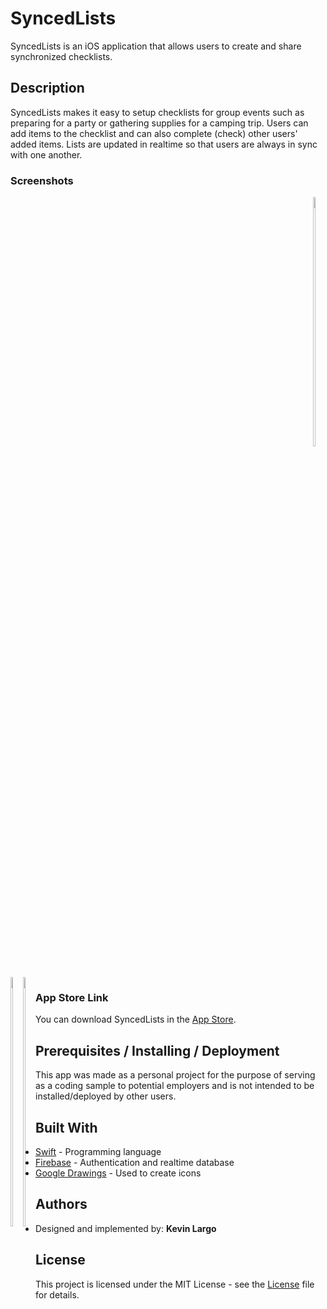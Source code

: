 # SyncedLists

SyncedLists is an iOS application that allows users to create and share synchronized checklists.

## Description

SyncedLists makes it easy to setup checklists for group events such as preparing for a party or gathering supplies for a camping trip. Users can add items to the checklist and can also complete (check) other users' added items. Lists are updated in realtime so that users are always in sync with one another.

### Screenshots
<div style="float:right"><img src="https://krlargo.github.io/SyncedLists/Lists%20Screenshot.png" width="32%"></div>
<div width="1%" style="float:left"/>
<div style="float:left"><img src="https://krlargo.github.io/SyncedLists/Items%20Screenshot.png" width="32%"></div>
<div width="1%"style="float:left"/>
<img src="https://krlargo.github.io/SyncedLists/Invites%20Screenshot.png" width="32%">
</div>

### App Store Link

You can download SyncedLists in the [App Store](https://itunes.apple.com/us/app/syncedlists/id1297076425?mt=8).

## Prerequisites / Installing / Deployment

This app was made as a personal project for the purpose of serving as a coding sample to potential employers and is not intended to be installed/deployed by other users.

## Built With

* [Swift](https://developer.apple.com/swift/) - Programming language
* [Firebase](https://firebase.google.com/) - Authentication and realtime database
* [Google Drawings](https://chrome.google.com/webstore/detail/google-drawings/mkaakpdehdafacodkgkpghoibnmamcme?hl=en-US) - Used to create icons

## Authors

* Designed and implemented by: **Kevin Largo**

## License

This project is licensed under the MIT License - see the [License](License.txt) file for details.


